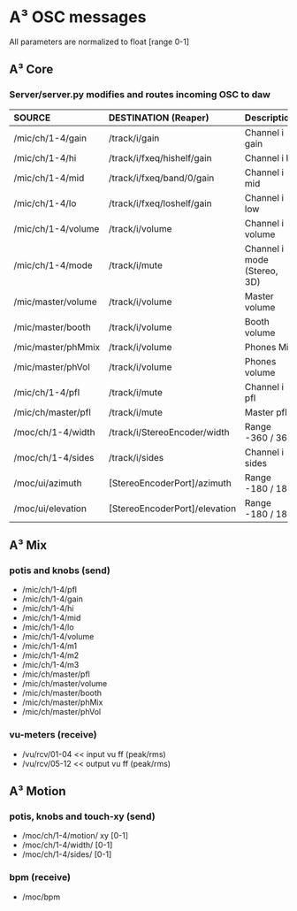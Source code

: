 # A³ OSC messages
All parameters are normalized to float [range 0-1] 

## A³ Core
### Server/server.py modifies and routes incoming OSC to daw

| SOURCE | DESTINATION (Reaper) | Description |
| :------| :------------------- | :---------- |
| /mic/ch/1-4/gain | /track/i/gain | Channel i gain |       
| /mic/ch/1-4/hi | /track/i/fxeq/hishelf/gain | Channel i hi |         
| /mic/ch/1-4/mid | /track/i/fxeq/band/0/gain | Channel i mid |        
| /mic/ch/1-4/lo | /track/i/fxeq/loshelf/gain | Channel i low |
| /mic/ch/1-4/volume | /track/i/volume | Channel i volume |
| /mic/ch/1-4/mode | /track/i/mute | Channel i mode (Stereo, 3D)
| /mic/master/volume | /track/i/volume | Master volume |
| /mic/master/booth | /track/i/volume | Booth volume |
| /mic/master/phMmix | /track/i/volume | Phones Mix |
| /mic/master/phVol | /track/i/volume | Phones volume |
| /mic/ch/1-4/pfl | /track/i/mute | Channel i pfl |
| /mic/ch/master/pfl | /track/i/mute | Master pfl |
| /moc/ch/1-4/width | /track/i/StereoEncoder/width | Range -360 / 360 |
| /moc/ch/1-4/sides | /track/i/sides | Channel i sides |
| /moc/ui/azimuth | [StereoEncoderPort]/azimuth | Range -180 / 180 |
| /moc/ui/elevation | [StereoEncoderPort]/elevation | Range -180 / 180 |


## A³ Mix 
### potis and knobs (send)
- /mic/ch/1-4/pfl
- /mic/ch/1-4/gain
- /mic/ch/1-4/hi
- /mic/ch/1-4/mid
- /mic/ch/1-4/lo
- /mic/ch/1-4/volume
- /mic/ch/1-4/m1
- /mic/ch/1-4/m2
- /mic/ch/1-4/m3
- /mic/ch/master/pfl
- /mic/ch/master/volume
- /mic/ch/master/booth
- /mic/ch/master/phMix
- /mic/ch/master/phVol

### vu-meters (receive)
- /vu/rcv/01-04 << input vu ff (peak/rms)
- /vu/rcv/05-12 << output vu ff (peak/rms)

## A³ Motion
### potis, knobs and touch-xy (send)
- /moc/ch/1-4/motion/ xy [0-1]
- /moc/ch/1-4/width/ [0-1]
- /moc/ch/1-4/sides/ [0-1]

### bpm (receive)
- /moc/bpm

